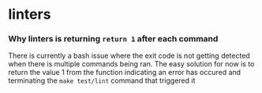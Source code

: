 # linters

### Why linters is returning `return 1` after each command
There is currently a bash issue where the exit code is not getting detected when there is multiple commands being ran. 
The easy solution for now is to return the value 1 from the function indicating an error has occured and terminating the `make test/lint` command that triggered it
